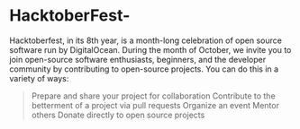 # HacktoberFest-
Hacktoberfest, in its 8th year, is a month-long celebration of open source software run by DigitalOcean. During the month of October, we invite you to join open-source software enthusiasts, beginners, and the developer community by contributing to open-source projects. You can do this in a variety of ways:
>Prepare and share your project for collaboration 
>Contribute to the betterment of a project via pull requests 
>Organize an event 
>Mentor others 
>Donate directly to open source projects
